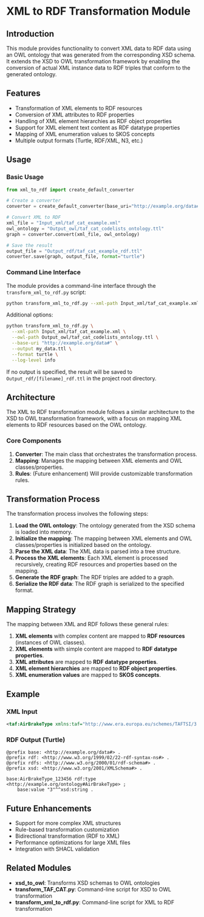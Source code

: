 # XML to RDF Transformation Module

## Introduction

This module provides functionality to convert XML data to RDF data using an OWL ontology that was generated from the corresponding XSD schema. It extends the XSD to OWL transformation framework by enabling the conversion of actual XML instance data to RDF triples that conform to the generated ontology.

## Features

- Transformation of XML elements to RDF resources
- Conversion of XML attributes to RDF properties
- Handling of XML element hierarchies as RDF object properties
- Support for XML element text content as RDF datatype properties
- Mapping of XML enumeration values to SKOS concepts
- Multiple output formats (Turtle, RDF/XML, N3, etc.)

## Usage

### Basic Usage

```python
from xml_to_rdf import create_default_converter

# Create a converter
converter = create_default_converter(base_uri="http://example.org/data#")

# Convert XML to RDF
xml_file = "Input_xml/taf_cat_example.xml"
owl_ontology = "Output_owl/taf_cat_codelists_ontology.ttl"
graph = converter.convert(xml_file, owl_ontology)

# Save the result
output_file = "Output_rdf/taf_cat_example_rdf.ttl"
converter.save(graph, output_file, format="turtle")
```

### Command Line Interface

The module provides a command-line interface through the `transform_xml_to_rdf.py` script:

```bash
python transform_xml_to_rdf.py --xml-path Input_xml/taf_cat_example.xml --owl-path Output_owl/taf_cat_codelists_ontology.ttl
```

Additional options:
```bash
python transform_xml_to_rdf.py \
  --xml-path Input_xml/taf_cat_example.xml \
  --owl-path Output_owl/taf_cat_codelists_ontology.ttl \
  --base-uri "http://example.org/data#" \
  --output my_data.ttl \
  --format turtle \
  --log-level info
```

If no output is specified, the result will be saved to `Output_rdf/[filename]_rdf.ttl` in the project root directory.

## Architecture

The XML to RDF transformation module follows a similar architecture to the XSD to OWL transformation framework, with a focus on mapping XML elements to RDF resources based on the OWL ontology.

### Core Components

1. **Converter**: The main class that orchestrates the transformation process.
2. **Mapping**: Manages the mapping between XML elements and OWL classes/properties.
3. **Rules**: (Future enhancement) Will provide customizable transformation rules.

## Transformation Process

The transformation process involves the following steps:

1. **Load the OWL ontology**: The ontology generated from the XSD schema is loaded into memory.
2. **Initialize the mapping**: The mapping between XML elements and OWL classes/properties is initialized based on the ontology.
3. **Parse the XML data**: The XML data is parsed into a tree structure.
4. **Process the XML elements**: Each XML element is processed recursively, creating RDF resources and properties based on the mapping.
5. **Generate the RDF graph**: The RDF triples are added to a graph.
6. **Serialize the RDF data**: The RDF graph is serialized to the specified format.

## Mapping Strategy

The mapping between XML and RDF follows these general rules:

1. **XML elements** with complex content are mapped to **RDF resources** (instances of OWL classes).
2. **XML elements** with simple content are mapped to **RDF datatype properties**.
3. **XML attributes** are mapped to **RDF datatype properties**.
4. **XML element hierarchies** are mapped to **RDF object properties**.
5. **XML enumeration values** are mapped to **SKOS concepts**.

## Example

### XML Input

```xml
<taf:AirBrakeType xmlns:taf="http://www.era.europa.eu/schemes/TAFTSI/3.5">3</taf:AirBrakeType>
```

### RDF Output (Turtle)

```turtle
@prefix base: <http://example.org/data#> .
@prefix rdf: <http://www.w3.org/1999/02/22-rdf-syntax-ns#> .
@prefix rdfs: <http://www.w3.org/2000/01/rdf-schema#> .
@prefix xsd: <http://www.w3.org/2001/XMLSchema#> .

base:AirBrakeType_123456 rdf:type <http://example.org/ontology#AirBrakeType> ;
    base:value "3"^^xsd:string .
```

## Future Enhancements

- Support for more complex XML structures
- Rule-based transformation customization
- Bidirectional transformation (RDF to XML)
- Performance optimizations for large XML files
- Integration with SHACL validation

## Related Modules

- **xsd_to_owl**: Transforms XSD schemas to OWL ontologies
- **transform_TAF_CAT.py**: Command-line script for XSD to OWL transformation
- **transform_xml_to_rdf.py**: Command-line script for XML to RDF transformation